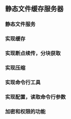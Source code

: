 ## 静态文件缓存服务器
### 静态文件服务
### 实现缓存
### 实现断点续传，分块获取
### 实现压缩
### 实现命令行工具
### 实现配置，读取命令行参数 
### 加密和权限的功能
